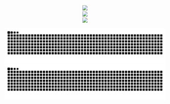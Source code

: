 <div align="center">
  <img src="https://komarev.com/ghpvc/?username=voxten&style=flat-square&color=grey" width="250px">
</div>
<div align="center">
  <img src="https://github-readme-stats.vercel.app/api?username=voxten&theme=onedark&show_icons=true&count_private=true">
</div>
<div align="center">
  <img src="https://github-readme-stats.vercel.app/api/top-langs/?username=voxten&theme=onedark" width="495px">
</div>

![github contribution grid snake animation](https://raw.githubusercontent.com/voxten/voxten/output/github-contribution-grid-snake-dark.svg#gh-dark-mode-only)![github contribution grid snake animation](https://raw.githubusercontent.com/voxten/voxten/output/github-contribution-grid-snake.svg#gh-light-mode-only)